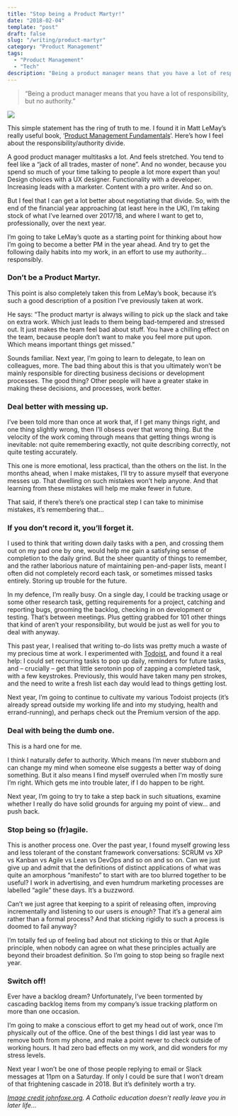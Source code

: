 ```yaml
---
title: "Stop being a Product Martyr!"
date: "2018-02-04"
template: "post"
draft: false
slug: "/writing/product-martyr"
category: "Product Management"
tags:
  - "Product Management"
  - "Tech"
description: "Being a product manager means that you have a lot of responsibility, but no authority."
---
```


> “Being a product manager means that you have a lot of responsibility, but no authority.”  

![](/media/product-martyr-1.png)

This simple statement has the ring of truth to me. I found it in Matt LeMay’s really useful book, ‘[Product Management Fundamentals](http://shop.oreilly.com/product/0636920086567.do)‘. Here’s how I feel about the responsibility/authority divide.

A good product manager multitasks a lot. And feels stretched. You tend to feel like a “jack of all trades, master of none”. And no wonder, because you spend so much of your time talking to people a lot more expert than you! Design choices with a UX designer. Functionality with a developer. Increasing leads with a marketer. Content with a pro writer. And so on.

But I feel that I can get a lot better about negotiating that divide. So, with the end of the financial year approaching (at least here in the UK), I’m taking stock of what I’ve learned over 2017/18, and where I want to get to, professionally, over the next year.

I’m going to take LeMay’s quote as a starting point for thinking about how I’m going to become a better PM in the year ahead. And try to get the following daily habits into my work, in an effort to use my authority… responsibly.

### Don’t be a Product Martyr.
This point is also completely taken this from LeMay’s book, because it’s such a good description of a position I’ve previously taken at work.

He says: “The product martyr is always willing to pick up the slack and take on extra work. Which just leads to them being bad-tempered and stressed out. It just makes the team feel bad about stuff. You have a chilling effect on the team, because people don’t want to make you feel more put upon. Which means important things get missed.”

Sounds familiar. Next year, I’m going to learn to delegate, to lean on colleagues, more. The bad thing about this is that you ultimately won’t be mainly responsible for directing business decisions or development processes. The good thing? Other people will have a greater stake in making these decisions, and processes, work better.

### Deal better with messing up.
I’ve been told more than once at work that, if I get many things right, and one thing slightly wrong, then I’ll obsess over that wrong thing. But the velocity of the work coming through means that getting things wrong is inevitable: not quite remembering exactly, not quite describing correctly, not quite testing accurately.

This one is more emotional, less practical, than the others on the list. In the months ahead, when I make mistakes, I’ll try to assure myself that everyone messes up. That dwelling on such mistakes won’t help anyone. And that learning from these mistakes will help me make fewer in future.

That said, if there’s there’s one practical step I can take to minimise mistakes, it’s remembering that…

### If you don’t record it, you’ll forget it.
I used to think that writing down daily tasks with a pen, and crossing them out on my pad one by one, would help me gain a satisfying sense of completion to the daily grind. But the sheer quantity of things to remember, and the rather laborious nature of maintaining pen-and-paper lists, meant I often did not completely record each task, or sometimes missed tasks entirely. Storing up trouble for the future.

In my defence, I’m really busy. On a single day, I could be tracking usage or some other research task, getting requirements for a project, catching and reporting bugs, grooming the backlog, checking in on development or testing. That’s between meetings. Plus getting grabbed for 101 other things that kind of aren’t your responsibility, but would be just as well for you to deal with anyway.

This past year, I realised that writing to-do lists was pretty much a waste of my precious time at work. I experimented with [Todoist](https://en.todoist.com/app?lang=en), and found it a real help: I could set recurring tasks to pop up daily, reminders for future tasks, and – crucially – get that little serotonin pop of zapping a completed task, with a few keystrokes. Previously, this would have taken many pen strokes, and the need to write a fresh list each day would lead to things getting lost.

Next year, I’m going to continue to cultivate my various Todoist projects (it’s already spread outside my working life and into my studying, health and errand-running), and perhaps check out the Premium version of the app.

### Deal with being the dumb one.
This is a hard one for me.

I think I naturally defer to authority. Which means I’m never stubborn and can change my mind when someone else suggests a better way of doing something. But it also means I find myself overruled when I’m mostly sure I’m right. Which gets me into trouble later, if I do happen to be right.

Next year, I’m going to try to take a step back in such situations, examine whether I really do have solid grounds for arguing my point of view… and push back.

### Stop being so (fr)agile.
This is another process one. Over the past year, I found myself growing less and less tolerant of the constant framework conversations: SCRUM vs XP vs Kanban vs Agile vs Lean vs DevOps and so on and so on. Can we just give up and admit that the definitions of distinct applications of what was quite an amorphous “manifesto” to start with are too blurred together to be useful? I work in advertising, and even humdrum marketing processes are labelled “agile” these days. It’s a buzzword.

Can’t we just agree that keeping to a spirit of releasing often, improving incrementally and listening to our users is *enough*? That it’s a general aim rather than a formal process? And that sticking rigidly to such a process is doomed to fail anyway?

I’m totally fed up of feeling bad about not sticking to this or that Agile principle, when nobody can agree on what these principles actually are beyond their broadest definition. So I’m going to stop being so fragile next year.

### Switch off!
Ever have a backlog dream? Unfortunately, I’ve been tormented by cascading backlog items from my company’s issue tracking platform on more than one occasion.

I’m going to make a conscious effort to get my head out of work, once I’m physically out of the office. One of the best things I did last year was to remove both from my phone, and make a point never to check outside of working hours. It had zero bad effects on my work, and did wonders for my stress levels.

Next year I won’t be one of those people replying to email or Slack messages at 11pm on a Saturday. If only I could be sure that I won’t dream of that frightening cascade in 2018. But it’s definitely worth a try.

*[Image credit johnfoxe.org](https://www.johnfoxe.org/woodcuts/f0658w.gif). A Catholic education doesn’t really leave you in later life…*
